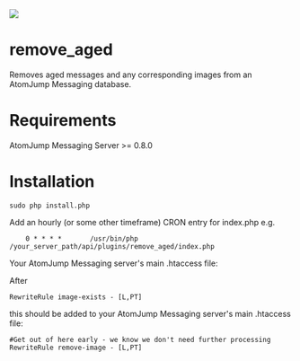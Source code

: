 <img src="https://atomjump.com/images/logo80.png">

# remove_aged
Removes aged messages and any corresponding images from an AtomJump Messaging database.

# Requirements

AtomJump Messaging Server >= 0.8.0


# Installation


```
sudo php install.php
```

Add an hourly (or some other timeframe) CRON entry for index.php e.g.

```
	0 * * * *       /usr/bin/php /your_server_path/api/plugins/remove_aged/index.php
```

Your AtomJump Messaging server's main .htaccess file:

After 
```
RewriteRule image-exists - [L,PT]
```
this should be added to your AtomJump Messaging server's main .htaccess file:
```
#Get out of here early - we know we don't need further processing
RewriteRule remove-image - [L,PT]
```







